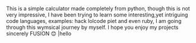 This is a simple calculator made completely from python, though this is not very impressive, I have been trying to learn some interesting,yet intriguing code languages, examples: hack lolcode piet and even ruby, I am going through this wymsical journey by myself. I hope you enjoy my projects sincerely FUSION 😊
|hello
